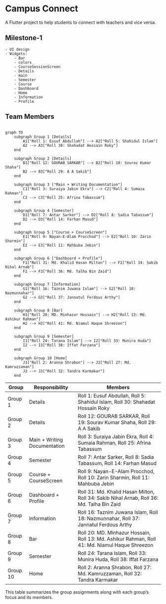 # Campus Connect

A Flutter project to help students to connect with teachers and vice versa.

## Milestone-1

    - UI design
    - Widgets:
        - Bar
        - colors
        - CourseSessionScreen
        - Details
        - main
        - Semester
        - Course
        - Dashboard
        - Home
        - Information
        - Profile

## Team Members

```mermaid

graph TD
    subgraph Group 1 [Details]
        A1["Roll 1: Eusuf Abdullah"] --> A2["Roll 5: Shahidul Islam"]
        A2 --> A3["Roll 30: Shahadat Hossain Roky"]
    end

    subgraph Group 2 [Details]
        B1["Roll 12: GOURAB SARKAR"] --> B2["Roll 19: Sourav Kumar Shaha"]
        B2 --> B3["Roll 29: A A Sakib"]
    end

    subgraph Group 3 ["Main + Writing Documentation"]
        C1["Roll 3: Suraiya Jabin Ekra"] --> C2["Roll 4: Sumaia Rahman"]
        C2 --> C3["Roll 25: Afrina Tabassum"]
    end

    subgraph Group 4 [Semester]
        D1["Roll 7: Antar Sarker"] --> D2["Roll 8: Sadia Tabassum"]
        D2 --> D3["Roll 14: Farhan Masud"]
    end

    subgraph Group 5 ["Course + CourseScreen"]
        E1["Roll 9: Nayan-E-Alam Procchod"] --> E2["Roll 10: Zarin Sharmin"]
        E2 --> E3["Roll 11: Mahbuba Jebin"]
    end

    subgraph Group 6 ["Dashboard + Profile"]
        F1["Roll 31: Md. Khalid Hasan Milton"] --> F2["Roll 34: Sakib Nihal Arnab"]
        F2 --> F3["Roll 36: Md. Talha Bin Zaid"]
    end

    subgraph Group 7 [Information]
        G1["Roll 16: Taznim Juwana Islam"] --> G2["Roll 18: Nazmunnahar"]
        G2 --> G3["Roll 37: Jannatul Ferdous Arthy"]
    end

    subgraph Group 8 [Bar]
        H1["Roll 20: MD. Minhazur Hossain"] --> H2["Roll 13: Md. Ashikur Rahman"]
        H2 --> H3["Roll 41: Md. Niamul Haque Shreezon"]
    end

    subgraph Group 9 [Semester]
        I1["Roll 24: Tarana Islam"] --> I2["Roll 33: Munira Huda"]
        I2 --> I3["Roll 38: Iffat Farzana"]
    end

    subgraph Group 10 [Home]
        J1["Roll 2: Aranna Shrabon"] --> J2["Roll 27: Md. Kamruzzaman"]
        J2 --> J3["Roll 32: Tandra Karmakar"]
    end

```

| Group     | Responsibility                 | Members                                                    |
|-----------|--------------------------------|------------------------------------------------------------|
| Group 1   | Details                        | Roll 1: Eusuf Abdullah, Roll 5: Shahidul Islam, Roll 30: Shahadat Hossain Roky |
| Group 2   | Details                        | Roll 12: GOURAB SARKAR, Roll 19: Sourav Kumar Shaha, Roll 29: A A Sakib |
| Group 3   | Main + Writing Documentation   | Roll 3: Suraiya Jabin Ekra, Roll 4: Sumaia Rahman, Roll 25: Afrina Tabassum |
| Group 4   | Semester                       | Roll 7: Antar Sarker, Roll 8: Sadia Tabassum, Roll 14: Farhan Masud |
| Group 5   | Course + CourseScreen          | Roll 9: Nayan-E-Alam Procchod, Roll 10: Zarin Sharmin, Roll 11: Mahbuba Jebin |
| Group 6   | Dashboard + Profile            | Roll 31: Md. Khalid Hasan Milton, Roll 34: Sakib Nihal Arnab, Roll 36: Md. Talha Bin Zaid |
| Group 7   | Information                    | Roll 16: Taznim Juwana Islam, Roll 18: Nazmunnahar, Roll 37: Jannatul Ferdous Arthy |
| Group 8   | Bar                            | Roll 20: MD. Minhazur Hossain, Roll 13: Md. Ashikur Rahman, Roll 41: Md. Niamul Haque Shreezon |
| Group 9   | Semester                       | Roll 24: Tarana Islam, Roll 33: Munira Huda, Roll 38: Iffat Farzana |
| Group 10  | Home                           | Roll 2: Aranna Shrabon, Roll 27: Md. Kamruzzaman, Roll 32: Tandra Karmakar |

This table summarizes the group assignments along with each group’s focus and its members.
